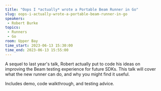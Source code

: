 ```yaml
---
title: "Oops I *actually* wrote a Portable Beam Runner in Go"
slug: oops-i-actually-wrote-a-portable-beam-runner-in-go
speakers:
 - Robert Burke
topics:
 - Runners
 - Go
room: Upper Bay
time_start: 2023-06-13 15:30:00
time_end: 2023-06-13 15:55:00
---
```


A sequel to last year's talk, Robert actually put to code his ideas on improving the Beam testing experience for future SDKs. This talk will cover what the new runner can do, and why you might find it useful.
 
 
 
 Includes demo, code walkthrough, and testing advice.